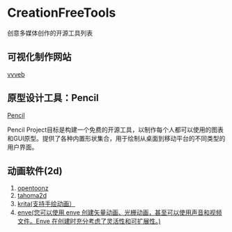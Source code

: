 # CreationFreeTools
创意多媒体创作的开源工具列表
## 可视化制作网站
[vvveb](https://www.vvveb.com/vvvebjs/editor.html)
##  原型设计工具：Pencil
[Pencil](http://pencil.evolus.vn/)
<p>Pencil Project目标是构建一个免费的开源工具，以制作每个人都可以使用的图表和GUI原型。提供了各种内置形状集合，用于绘制从桌面到移动平台的不同类型的用户界面。</p>

## 动画软件(2d)
<ol>
  <li><a href="https://opentoonz.github.io/e/">opentoonz</a></li></li>
  <li><a href="https://tahoma2d.org/">tahoma2d</a></li></li>
  <li><a href="https://krita.org/">krita(支持手绘动画）</a></li>
  <li><a href="https://maurycyliebner.github.io/">enve(您可以使用 enve 创建矢量动画、光栅动画，甚至可以使用声音和视频文件。Enve 在创建时充分考虑了灵活性和可扩展性。)</a></li>
</ol>
